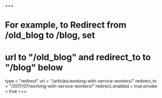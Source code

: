 +++
# For example, to Redirect from /old_blog to /blog, set 
# url to "/old_blog" and redirect_to to "/blog" below
type = "redirect"
url = "/articles/working-with-service-workers/"
redirect_to = "/2017/07/working-with-service-workers/"
redirect_enabled = true
private = true
+++